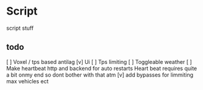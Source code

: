 # Script

script stuff

## todo

[  ] Voxel / tps based antilag
[v] Ui
[  ] Tps limiting
[  ] Toggleable weather
[  ] Make heartbeat http and backend for auto restarts
Heart beat requires quite a bit onmy end so dont bother with that atm
[v] add bypasses for limmiting max vehicles ect
